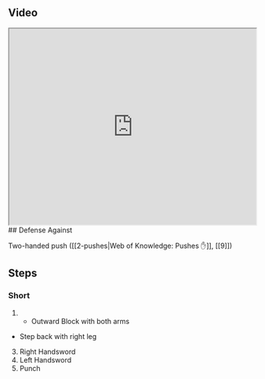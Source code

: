 ## Video

<iframe src="https://www.youtube.com/embed/soX7-ryg8HA?start=563&end=690" width="100%" height="400"></iframe>
## Defense Against

Two-handed push ([[2-pushes|Web of Knowledge: Pushes ✋]], [[9]])
## Steps

### Short

1. - Outward Block with both arms
- Step back with right leg
3. Right Handsword
4. Left Handsword
5. Punch